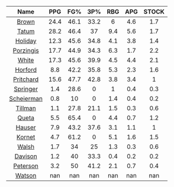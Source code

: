 |                                     Name                                     |  PPG  |  FG%  |  3P%  |  RBG  |  APG  |  STOCK  |
|:----------------------------------------------------------------------------:|:-----:|:-----:|:-----:|:-----:|:-----:|:-------:|
|      [Brown](https://www.espn.com/nba/player/_/id/3917376/jaylen-brown)      | 24.4  | 46.1  | 33.2  |   6   |  4.6  |   1.7   |
|      [Tatum](https://www.espn.com/nba/player/_/id/4065648/jayson-tatum)      | 28.2  | 46.4  |  37   |  9.4  |  5.6  |   1.7   |
|      [Holiday](https://www.espn.com/nba/player/_/id/3995/jrue-holiday)       | 12.3  | 45.6  | 34.8  |  4.1  |  3.8  |   1.4   |
| [Porzingis](https://www.espn.com/nba/player/_/id/3102531/kristaps-porzingis) | 17.7  | 44.9  | 34.3  |  6.3  |  1.7  |   2.2   |
|     [White](https://www.espn.com/nba/player/_/id/3078576/derrick-white)      | 17.3  | 45.6  | 39.9  |  4.5  |  4.4  |   2.1   |
|       [Horford](https://www.espn.com/nba/player/_/id/3213/al-horford)        |  8.8  | 42.2  | 35.8  |  5.3  |  2.3  |   1.6   |
|  [Pritchard](https://www.espn.com/nba/player/_/id/4066354/payton-pritchard)  | 15.6  | 47.7  | 42.8  |  3.8  |  3.4  |    1    |
|   [Springer](https://www.espn.com/nba/player/_/id/4432164/jaden-springer)    |  1.4  | 28.6  |   0   |   1   |  0.4  |   0.3   |
| [Scheierman](https://www.espn.com/nba/player/_/id/4593841/baylor-scheierman) |  0.8  |  10   |   0   |  1.4  |  0.4  |   0.2   |
|    [Tillman](https://www.espn.com/nba/player/_/id/4277964/xavier-tillman)    |  1.1  | 27.8  | 21.1  |  1.5  |  0.3  |   0.6   |
|     [Queta](https://www.espn.com/nba/player/_/id/4397424/neemias-queta)      |  5.5  | 65.4  |   0   |  4.4  |  0.7  |   1.2   |
|      [Hauser](https://www.espn.com/nba/player/_/id/4065804/sam-hauser)       |  7.9  | 43.2  | 37.6  |  3.1  |  1.1  |    1    |
|      [Kornet](https://www.espn.com/nba/player/_/id/3064560/luke-kornet)      |  4.7  | 61.2  |   0   |  5.1  |  1.6  |   1.5   |
|      [Walsh](https://www.espn.com/nba/player/_/id/4683689/jordan-walsh)      |  1.7  |  34   |  25   |  1.3  |  0.3  |   0.6   |
|      [Davison](https://www.espn.com/nba/player/_/id/4576085/jd-davison)      |  1.2  |  40   | 33.3  |  0.4  |  0.2  |   0.2   |
|    [Peterson](https://www.espn.com/nba/player/_/id/4397689/drew-peterson)    |  3.2  |  50   | 41.2  |  2.1  |  0.7  |   0.4   |
|     [Watson](https://www.espn.com/nba/player/_/id/4431705/anton-watson)      |  nan  |  nan  |  nan  |  nan  |  nan  |   nan   |